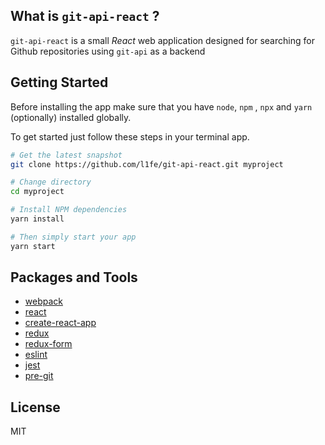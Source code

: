 ## What is `git-api-react` ?

`git-api-react` is a small *React* web application designed for searching for Github repositories using `git-api` as a backend

## Getting Started
Before installing the app make sure that you have `node`, `npm` , `npx` and `yarn` (optionally) installed globally.

To get started just follow these steps in your terminal app.

```bash
# Get the latest snapshot
git clone https://github.com/l1fe/git-api-react.git myproject

# Change directory
cd myproject

# Install NPM dependencies
yarn install

# Then simply start your app
yarn start
```

## Packages and Tools

- [webpack](https://webpack.js.org/)
- [react](https://reactjs.org/)
- [create-react-app](https://github.com/facebook/create-react-app)
- [redux](https://redux.js.org/)
- [redux-form](https://redux-form.com/6.6.2/)
- [eslint](https://www.npmjs.com/package/eslint)
- [jest](https://jestjs.io/)
- [pre-git](https://www.npmjs.com/package/pre-git)

## License

MIT
